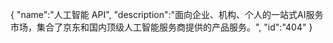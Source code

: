 {
	"name":"人工智能 API",
	"description":"面向企业、机构、个人的一站式AI服务市场，集合了京东和国内顶级人工智能服务商提供的产品服务。",
	"id":"404"
}